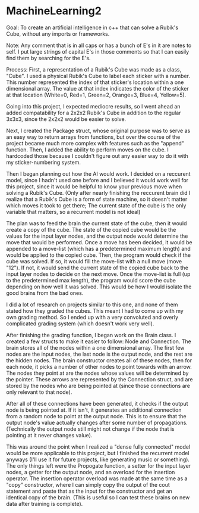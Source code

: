 # MachineLearning2
Goal:
To create an artificial intelligence in c++ that can solve a Rubik's Cube, without any imports or frameworks.


Note:
Any comment that is in all caps or has a bunch of E's in it are notes to self. I put large strings of capital E's in those comments so that I can easily find them by searching for the E's.


Process:
First, a representation of a Rubik's Cube was made as a class, "Cube". I used a physical Rubik's Cube to label each sticker with a number. This number represented the index of that sticker's location within a one dimensional array. The value at that index indicates the color of the sticker at that location (White=0, Red=1, Green=2, Orange=3, Blue=4, Yellow=5).

Going into this project, I expected mediocre results, so I went ahead an added compatability for a 2x2x2 Rubik's Cube in addition to the regular 3x3x3, since the 2x2x2 would be easier to solve.

Next, I created the Package struct, whose original purpose was to serve as an easy way to return arrays from functions, but over the course of the project became much more complex with features such as the "append" function.
Then, I added the ability to perform moves on the cube. I hardcoded those because I couldn't figure out any easier way to do it with my sticker-numbering system.

Then I began planning out how the AI would work. I decided on a reccurent model, since I hadn't used one before and I believed it would work well for this project, since it would be helpful to know your previous move when solving a Rubik's Cube. (Only after nearly finishing the reccurent brain did I realize that a Rubik's Cube is a form of state machine, so it doesn't matter which moves it took to get there; The current state of the cube is the only variable that matters, so a recurrent model is not ideal)

The plan was to feed the brain the current state of the cube, then it would create a copy of the cube. The state of the copied cube would be the values for the input layer nodes, and the output node would determine the move that would be performed. Once a move has been decided, it would be appended to a move-list (which has a predetermined maximum length) and would be applied to the copied cube. Then, the program would check if the cube was solved. If so, it would fill the move-list with a null move (move "12"). If not, it would send the current state of the copied cube back to the input layer nodes to decide on the next move. Once the move-list is full (up to the predetermined max length), the program would score the cube depending on how well it was solved. This would be how I would isolate the good brains from the bad ones.

I did a lot of research on projects similar to this one, and none of them stated how they graded the cubes. This meant I had to come up with my own grading method. So I ended up with a very convoluted and overly complicated grading system (which doesn't work very well).

After finishing the grading function, I began work on the Brain class. I created a few structs to make it easier to follow: Node and Connection. The brain stores all of the nodes within a one dimensional array. The first few nodes are the input nodes, the last node is the output node, and the rest are the hidden nodes. The brain constructor creates all of these nodes, then for each node, it picks a number of other nodes to point towards with an arrow. The nodes they point at are the nodes whose values will be determined by the pointer. These arrows are represented by the Connection struct, and are stored by the nodes who are being pointed at (since those connections are only relevant to that node).

After all of these connections have been generated, it checks if the output node is being pointed at. If it isn't, it generates an additional connection from a random node to point at the output node. This is to ensure that the output node's value actually changes after some number of propagations. (Technically the output node still might not change if the node that is pointing at it never changes value).

This was around the point when I realized a "dense fully connected" model would be more applicable to this project, but I finished the recurrent model anyways (I'll use it for future projects, like generating music or something). The only things left were the Propogate function, a setter for the input layer nodes, a getter for the output node, and an overload for the insertion operator. The insertion operator overload was made at the same time as a "copy" constructor, where I can simply copy the output of the cout statement and paste that as the input for the constructor and get an identical copy of the brain. (This is useful so I can test these brains on new data after training is complete).
